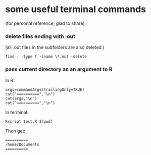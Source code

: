 # some useful terminal commands
(for personal reference, glad to share)

### delete files ending with .out
(all .out files in the subfolders are also deleted.)
```
find . -type f -iname \*.out -delete
```

### pass current directory as an argument to R
In R:
```
args=commandArgs(trailingOnly=TRUE)
cat("==========","\n")
cat(args,"\n")
cat("==========","\n")
```
In terminal:
```
Rscript test.R $(pwd)
```
Then get:
```
==========
/home/Documents
==========
```
